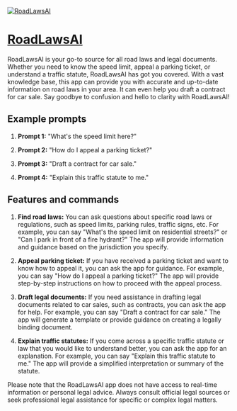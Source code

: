[![RoadLawsAI](https://files.oaiusercontent.com/file-2YFqYbaII8HTvKUbZa59Fe3C?se=2123-10-18T18%3A20%3A54Z&sp=r&sv=2021-08-06&sr=b&rscc=max-age%3D31536000%2C%20immutable&rscd=attachment%3B%20filename%3D3e4d873e-4d41-427f-b568-14eaf4f13229.png&sig=xBN%2B7xOKLeAUuTXZ4u2EpR9TC78xQPYgqDjYRz8TV9k%3D)](https://chat.openai.com/g/g-5kQZdDG0v-roadlawsai)

# [RoadLawsAI](https://chat.openai.com/g/g-5kQZdDG0v-roadlawsai)

RoadLawsAI is your go-to source for all road laws and legal documents. Whether you need to know the speed limit, appeal a parking ticket, or understand a traffic statute, RoadLawsAI has got you covered. With a vast knowledge base, this app can provide you with accurate and up-to-date information on road laws in your area. It can even help you draft a contract for car sale. Say goodbye to confusion and hello to clarity with RoadLawsAI!

## Example prompts

1. **Prompt 1:** "What's the speed limit here?"

2. **Prompt 2:** "How do I appeal a parking ticket?"

3. **Prompt 3:** "Draft a contract for car sale."

4. **Prompt 4:** "Explain this traffic statute to me."

## Features and commands

1. **Find road laws:** You can ask questions about specific road laws or regulations, such as speed limits, parking rules, traffic signs, etc. For example, you can say "What's the speed limit on residential streets?" or "Can I park in front of a fire hydrant?" The app will provide information and guidance based on the jurisdiction you specify.

2. **Appeal parking ticket:** If you have received a parking ticket and want to know how to appeal it, you can ask the app for guidance. For example, you can say "How do I appeal a parking ticket?" The app will provide step-by-step instructions on how to proceed with the appeal process.

3. **Draft legal documents:** If you need assistance in drafting legal documents related to car sales, such as contracts, you can ask the app for help. For example, you can say "Draft a contract for car sale." The app will generate a template or provide guidance on creating a legally binding document.

4. **Explain traffic statutes:** If you come across a specific traffic statute or law that you would like to understand better, you can ask the app for an explanation. For example, you can say "Explain this traffic statute to me." The app will provide a simplified interpretation or summary of the statute.

Please note that the RoadLawsAI app does not have access to real-time information or personal legal advice. Always consult official legal sources or seek professional legal assistance for specific or complex legal matters.